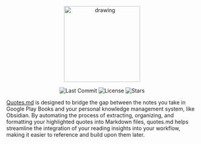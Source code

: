 <p align="center"><img src="https://github.com/user-attachments/assets/9faf039f-cedd-4e6c-a9ac-2f1f7cfa40ef" alt="drawing" width="200"/><p/>

<p align="center">
        <img src="https://img.shields.io/github/last-commit/icarodredd/quotes.md?color=%237A1CAC" alt="Last Commit">
        <img src="https://img.shields.io/github/license/icarodredd/quotes.md?style=flat&color=%237A1CAC" alt="License">
        <img src="https://img.shields.io/github/stars/icarodredd/quotes.md?style=flat&color=%237A1CAC" alt="Stars">
</p>

[Quotes.md](https://quotes-md.vercel.app/) is designed to bridge the gap between the notes you take in Google Play Books and your personal knowledge management system, like Obsidian. By automating the process of extracting, organizing, and formatting your highlighted quotes into Markdown files, quotes.md helps streamline the integration of your reading insights into your workflow, making it easier to reference and build upon them later.
